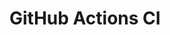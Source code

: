 # GitHub Actions CI
















































































































































































































































































































































































































































































































































































































































































































































































































































































































































































































































































































































































































































































































































































































































































































































































































































































































































































































































































































































































































































































































































































































































































































































































































































































































































































































































































































































































